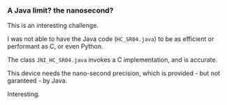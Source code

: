 ### A Java limit? the nanosecond?
This is an interesting challenge.

I was not able to have the Java code (`HC_SR04.java`) to be as efficient or performant as C, or even Python.

The class `JNI_HC_SR04.java` invokes a C implementation, and is accurate.

This device needs the nano-second precision, which is provided - but not garanteed - by Java.

Interesting.
